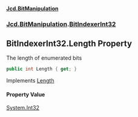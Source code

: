 #### [Jcd.BitManipulation](index.md 'index')
### [Jcd.BitManipulation](Jcd.BitManipulation.md 'Jcd.BitManipulation').[BitIndexerInt32](Jcd.BitManipulation.BitIndexerInt32.md 'Jcd.BitManipulation.BitIndexerInt32')

## BitIndexerInt32.Length Property

The length of enumerated bits

```csharp
public int Length { get; }
```

Implements [Length](Jcd.BitManipulation.IBitIndexer.Length.md 'Jcd.BitManipulation.IBitIndexer.Length')

#### Property Value
[System.Int32](https://docs.microsoft.com/en-us/dotnet/api/System.Int32 'System.Int32')